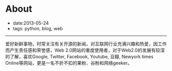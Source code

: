 # About

- date:2013-05-24
- tags: python, blog, web

-----

爱好新鲜事物，时常关注有关开源的新闻，对互联网行业充满兴趣和热爱，因工作而产生责任感和荣誉感，Web 2.0网站的重度使用者，对于Web2.0的发展有较深的了解，喜欢Google, Twitter, Facebook, Youtube, 豆瓣, Newyork times Online等网站，更是一名不折不扣的果粉、谷粉和网络geeker。